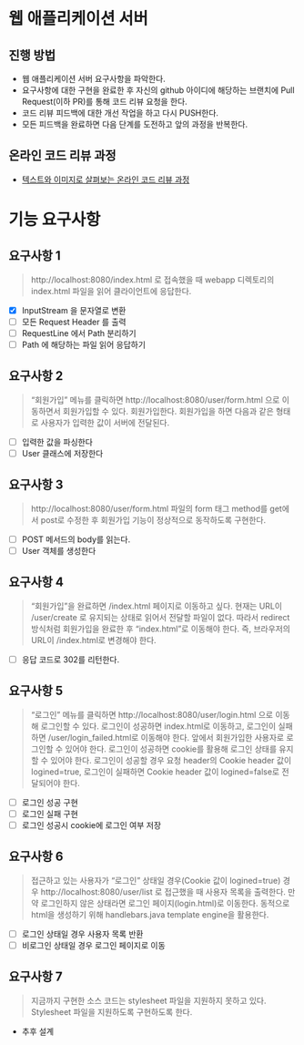 # 웹 애플리케이션 서버
## 진행 방법
* 웹 애플리케이션 서버 요구사항을 파악한다.
* 요구사항에 대한 구현을 완료한 후 자신의 github 아이디에 해당하는 브랜치에 Pull Request(이하 PR)를 통해 코드 리뷰 요청을 한다.
* 코드 리뷰 피드백에 대한 개선 작업을 하고 다시 PUSH한다.
* 모든 피드백을 완료하면 다음 단계를 도전하고 앞의 과정을 반복한다.

## 온라인 코드 리뷰 과정
* [텍스트와 이미지로 살펴보는 온라인 코드 리뷰 과정](https://github.com/next-step/nextstep-docs/tree/master/codereview)


# 기능 요구사항

## 요구사항 1

> http://localhost:8080/index.html 로 접속했을 때 webapp 디렉토리의 index.html 파일을 읽어 클라이언트에 응답한다.

- [x] InputStream 을 문자열로 변환
- [ ] 모든 Request Header 를 출력
- [ ] RequestLine 에서 Path 분리하기
- [ ] Path 에 해당하는 파일 읽어 응답하기

## 요구사항 2

> “회원가입” 메뉴를 클릭하면 http://localhost:8080/user/form.html 으로 이동하면서 회원가입할 수 있다.
> 회원가입한다. 회원가입을 하면 다음과 같은 형태로 사용자가 입력한 값이 서버에 전달된다.

- [ ] 입력한 값을 파싱한다
- [ ] User 클래스에 저장한다

## 요구사항 3

> http://localhost:8080/user/form.html 파일의 form 태그 method를 get에서 post로 수정한 후
> 회원가입 기능이 정상적으로 동작하도록 구현한다.

- [ ] POST 메서드의 body를 읽는다.
- [ ] User 객체를 생성한다

## 요구사항 4

> “회원가입”을 완료하면 /index.html 페이지로 이동하고 싶다. 
> 현재는 URL이 /user/create 로 유지되는 상태로 읽어서 전달할 파일이 없다. 
> 따라서 redirect 방식처럼 회원가입을 완료한 후 “index.html”로 이동해야 한다. 
> 즉, 브라우저의 URL이 /index.html로 변경해야 한다.

- [ ] 응답 코드로 302를 리턴한다.

## 요구사항 5

> “로그인” 메뉴를 클릭하면 http://localhost:8080/user/login.html 으로 이동해 로그인할 수 있다. 
> 로그인이 성공하면 index.html로 이동하고, 로그인이 실패하면 /user/login_failed.html로 이동해야 한다.
> 앞에서 회원가입한 사용자로 로그인할 수 있어야 한다.
> 로그인이 성공하면 cookie를 활용해 로그인 상태를 유지할 수 있어야 한다.
> 로그인이 성공할 경우 요청 header의 Cookie header 값이 logined=true,
> 로그인이 실패하면 Cookie header 값이 logined=false로 전달되어야 한다.

- [ ] 로그인 성공 구현
- [ ] 로그인 실패 구현
- [ ] 로그인 성공시 cookie에 로그인 여부 저장

## 요구사항 6

> 접근하고 있는 사용자가 “로그인” 상태일 경우(Cookie 값이 logined=true) 경우
> http://localhost:8080/user/list 로 접근했을 때 사용자 목록을 출력한다. 
> 만약 로그인하지 않은 상태라면 로그인 페이지(login.html)로 이동한다.
> 동적으로 html을 생성하기 위해 handlebars.java template engine을 활용한다.

- [ ] 로그인 상태일 경우 사용자 목록 반환
- [ ] 비로그인 상태일 경우 로그인 페이지로 이동

## 요구사항 7

> 지금까지 구현한 소스 코드는 stylesheet 파일을 지원하지 못하고 있다.
> Stylesheet 파일을 지원하도록 구현하도록 한다.

- 추후 설계
